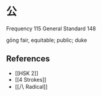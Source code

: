 # 公
Frequency 115
General Standard 148

gōng
fair, equitable; public; duke

## References
- [[HSK 2]]
- [[4 Strokes]]
- [[八 Radical]]